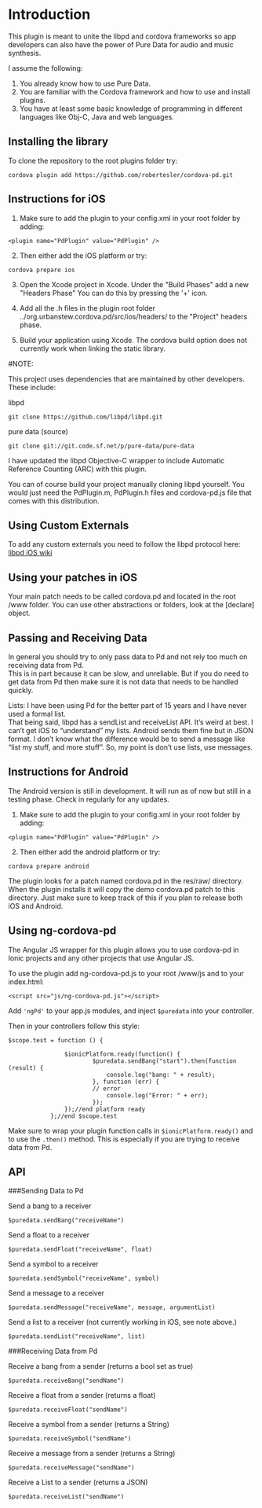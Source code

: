 # Introduction
This plugin is meant to unite the libpd and cordova frameworks so app developers can 
also have the power of Pure Data for audio and music synthesis.  

I assume the following:
1) You already know how to use Pure Data.
2) You are familiar with the Cordova framework and how to use and install plugins.
3) You have at least some basic knowledge of programming in different languages like Obj-C, Java and web languages.
 
## Installing the library

To clone the repository to the root plugins folder try:
```
cordova plugin add https://github.com/robertesler/cordova-pd.git
```
## Instructions for iOS
1) Make sure to add the plugin to your config.xml in your root folder by adding:
```
<plugin name="PdPlugin" value="PdPlugin" />
```
2) Then either add the iOS platform or try:
```
cordova prepare ios
```

3) Open the Xcode project in Xcode. Under the "Build Phases" add a new "Headers Phase"
 You can do this by pressing the '+' icon.

4) Add all the .h files in the plugin root folder ../org.urbanstew.cordova.pd/src/ios/headers/
  to the "Project" headers phase.

5) Build your application using Xcode.  The cordova build option does not currently work when
  linking the static library.

#NOTE:

 This project uses dependencies that are maintained by other developers.  These include:

libpd 
```
git clone https://github.com/libpd/libpd.git
```
pure data (source)
```
git clone git://git.code.sf.net/p/pure-data/pure-data
```
I have updated the libpd Objective-C wrapper to include Automatic Reference Counting (ARC) with 
this plugin. 

You can of course build your project manually cloning libpd yourself.  You would just need the 
PdPlugin.m, PdPlugin.h files and cordova-pd.js file that comes with this distribution.

## Using Custom Externals
To add any custom externals you need to follow the libpd protocol here:
[libpd iOS wiki](https://github.com/libpd/pd-for-ios/wiki/ios) 

## Using your patches in iOS
Your main patch needs to be called cordova.pd and located in the root /www folder.  You can use
other abstractions or folders, look at the [declare] object.

## Passing and Receiving Data 
In general you should try to only pass data to Pd and not rely too much on receiving data from Pd.  
This is in part because it can be slow, and unreliable.  But if you do need to get data from Pd then
make sure it is not data that needs to be handled quickly. 

Lists: I have been using Pd for the better part of 15 years and I have never used a formal list.  
That being said, libpd has a sendList and receiveList API.  It’s weird at best.  I can’t get iOS to 
“understand” my lists.  Android sends them fine but in JSON format.  I don’t know what the 
difference would be to send a message like “list my stuff, and more stuff”.  So, my point is
don’t use lists, use messages.

## Instructions for Android 

The Android version is still in development.  It will run as of now but still in a testing phase. 
Check in regularly for any updates.

1) Make sure to add the plugin to your config.xml in your root folder by adding:
```
<plugin name="PdPlugin" value="PdPlugin" />
```
2) Then either add the android platform or try:
```
cordova prepare android
```
The plugin looks for a patch named cordova.pd in the res/raw/ directory.  When the plugin installs
it will copy the demo cordova.pd patch to this directory.  Just make sure to keep track of this if 
you plan to release both iOS and Android.  

## Using ng-cordova-pd

The Angular JS wrapper for this plugin allows you to use cordova-pd in Ionic
projects and any other projects that use Angular JS.  

To use the plugin add ng-cordova-pd.js to your root /www/js and  to your index.html:
```
<script src="js/ng-cordova-pd.js"></script>
```
Add ```'ngPd'``` to your app.js modules, and inject ```$puredata``` into your 
controller. 

Then in your controllers follow this style:
```
$scope.test = function () {
            
                $ionicPlatform.ready(function() {
                        $puredata.sendBang("start").then(function (result) {
                            console.log("bang: " + result);
                        }, function (err) {
                        // error
                            console.log("Error: " + err);
                        });
                });//end platform ready
            };//end $scope.test
```
Make sure to wrap your plugin function calls in ```$ionicPlatform.ready()``` and 
to use the ```.then()``` method.  This is especially if you are trying to receive
data from Pd.  

## API

###Sending Data to Pd

Send a bang to a receiver
```
$puredata.sendBang("receiveName")
```
Send a float to a receiver
```
$puredata.sendFloat("receiveName", float)
```
Send a symbol to a receiver
```
$puredata.sendSymbol("receiveName", symbol)
```
Send a message to a receiver
```
$puredata.sendMessage("receiveName", message, argumentList)
```
Send a list to a receiver (not currently working in iOS, see note above.)
```
$puredata.sendList("receiveName", list)
```

###Receiving Data from Pd

Receive a bang from a sender (returns a bool set as true)
```
$puredata.receiveBang("sendName")
```
Receive a float from a sender (returns a float)
```
$puredata.receiveFloat("sendName")
```
Receive a symbol from a sender (returns a String)
```
$puredata.receiveSymbol("sendName")
```
Receive a message from a sender (returns a String)
```
$puredata.receiveMessage("sendName")
```
Receive a List to a sender (returns a JSON)
```
$puredata.receiveList("sendName")
```